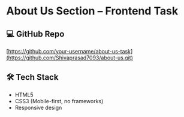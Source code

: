 # About Us Section – Frontend Task

## 💻 GitHub Repo
[https://github.com/your-username/about-us-task](https://github.com/Shivaprasad7093/about-us.git)

## 🛠️ Tech Stack
- HTML5
- CSS3 (Mobile-first, no frameworks)
- Responsive design
